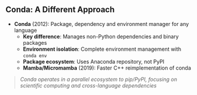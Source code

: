 <!-- Slide: Conda Overview -->
## Conda: A Different Approach

* **Conda** (2012): Package, dependency and environment manager for any language
  * **Key difference**: Manages non-Python dependencies and binary packages
  * **Environment isolation**: Complete environment management with `conda env`
  * **Package ecosystem**: Uses Anaconda repository, not PyPI
  * **Mamba/Micromamba** (2019): Faster C++ reimplementation of conda

> *Conda operates in a parallel ecosystem to pip/PyPI, focusing on scientific computing and cross-language dependencies*